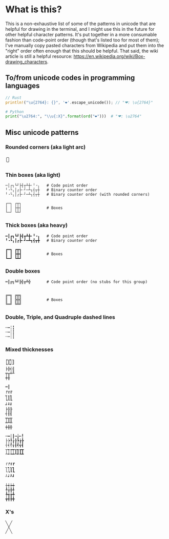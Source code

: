 # What is this?

This is a non-exhaustive list of some of the patterns in unicode that are
helpful for drawing in the terminal, and I might use this in the future for
other helpful character patterns. It's put together in a more consumable fashion
than code-point order (though that's listed too for most of them); I've manually
copy pasted characters from Wikipedia and put them into the "right" order often
enough that this should be helpful. That said, the wiki article is still a
helpful resource: https://en.wikipedia.org/wiki/Box-drawing_characters.

## To/from unicode codes in programming languages
```rust
// Rust
println!("\u{2764}: {}", '❤'.escape_unicode()); // "❤: \u{2764}"
```

```python
# Python
print("\u2764:", "\\u{:X}".format(ord("❤")))  # "❤: \u2764"
```

## Misc unicode patterns

### Rounded corners (aka light arc)
```
╭╮
╰╯
```

### Thin boxes (aka light)
```
─│┌┐└┘├┤┬┴┼╴╵╶╷   # Code point order
╵╶└╷│┌├╴┘─┴┐┤┬┼   # Binary counter order
╵╶╰╷│╭├╴╯─┴╮┤┬┼   # Binary counter order (with rounded corners)

┌─┐ ┌┬┐
│ │ ├┼┤           # Boxes
└─┘ └┴┘
```

### Thick boxes (aka heavy)
```
━┃┏┓┗┛┣┫┳┻╋╸╹╺╻   # Code point order
╹╺┗╻┃┏┣╸┛━┻┓┫┳╋   # Binary counter order

┏━┓ ┏┳┓
┃ ┃ ┣╋┫           # Boxes
┗━┛ ┗┻┛
```

### Double boxes
```
═║╔╗╚╝╠╣╦╩╬       # Code point order (no stubs for this group)


╔═╗ ╔╦╗
║ ║ ╠╬╣           # Boxes
╚═╝ ╚╩╝
```

### Double, Triple, and Quadruple dashed lines
```
╌╍╎╏
┄┅┆┇
┈┉┊┋
```

### Mixed thicknesses
```
╒╓╕╖
╘╙╛╜
╞╟╡╢
╤╥╧╨
╪╫

═║
╒╓╔
╕╖╗
╘╙╚
╛╜╝
╞╟╠
╡╢╣
╤╥╦
╧╨╩
╪╫╬
```

```
─━│┃╼╽╾╿
├┝┞┟┠┡┢┣
┤┥┦┧┨┩┪┫
┬┭┮┯┰┱┲┳
┴┵┶┷┸┹┺┻

┌┍┎┏
┐┑┒┓
└┕┖┗
┘┙┚┛

┼┽┾┿
╀╁╂╃
╄╅╆╇
╈╉╊╋
```

### X's
```
╲ ╱
 ╳
╱ ╲
```
